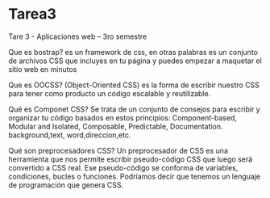 # Tarea3
Tare 3 - Aplicaciones web – 3ro semestre

Que es bostrap? 
es un framework de css, en otras palabras es un conjunto de archivos CSS que incluyes en tu página y puedes empezar a maquetar el sitio web en minutos

Que es OOCSS? 
(Object-Oriented CSS) es la forma de escribir nuestro CSS para tener como producto un código escalable y reutilizable.

Qué es Componet CSS? 
Se trata de un conjunto de consejos para escribir y organizar tu código basados en estos principios: Component-based, Modular and Isolated, Composable, Predictable, Documentation. background,text, word,direccion,etc.

Qué son preprocesadores CSS? 
Un preprocesador de CSS es una herramienta que nos permite escribir pseudo-código CSS que luego será convertido a CSS real. Ese pseudo-código se conforma de variables, condiciones, bucles o funciones. Podríamos decir que tenemos un lenguaje de programación que genera CSS.
